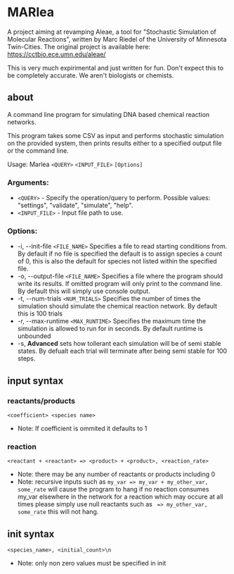 # MARlea

A project aiming at revamping Aleae, a tool for "Stochastic Simulation of Molecular Reactions", written by Marc Riedel of the University of Minnesota Twin-Cities.
The original project is available here: https://cctbio.ece.umn.edu/aleae/

This is very much expirimental and just written for fun. Don't expect this to be completely accurate. We aren't biologists or chemists.

## about
A command line program for simulating DNA based chemical reaction networks.
            
This program takes some CSV as input and performs stochastic simulation on the provided system,
then prints results either to a specified output file or the command line.
            
Usage: Marlea `<QUERY>` `<INPUT_FILE>` `[Options]`
### Arguments:
 - `<QUERY>` - Specify the operation/query to perform. Possible values: \"settings\", \"validate\", \"simulate\", \"help\".
 - `<INPUT_FILE>` - Input file path to use.
            
### Options:
 -  -i, --init-file `<FILE_NAME>`      Specifies a file to read starting conditions from. By default if no file is specified the default is to assign species a count of 0, this is also the default for species not listed within the specified file. 
 -  -o, --output-file `<FILE_NAME>`    Specifies a file where the program should write its results. If omitted program will only print to the command line. By default this will simply use console output. 
 -  -t, --num-trials `<NUM_TRIALS>`    Specifies the number of times the simulation should simulate the chemical reaction network. By default this is 100 trials
 -  -r, --max-runtime `<MAX_RUNTIME>` Specifies the maximum time the simulation is allowed to run for in seconds. By default runtime is unbounded
 -  -s, **Advanced** sets how tollerant each simulation will be of semi stable states. By defualt each trial will terminate after being semi stable for 100 steps. 
 
 ## input syntax 
 ### reactants/products
 `<coefficient> <species name>`
 - Note: If coefficient is ommited it defaults to 1
 ### reaction
 `<reactant + <reactant> => <product> + <product>, <reaction_rate>`
 - Note: there may be any number of reactants or products including 0 
 - Note: recursive inputs such as `my_var => my_var + my_other_var, some_rate` will cause the program to hang if no reaction consumes my_var elsewhere in the network for a reaction which may occure at all times please simply use null reactants such as ` => my_other_var, some_rate` this will not hang. 
 ## init syntax 
 `<species_name>, <initial_count>\n`
 - Note: only non zero values must be specified in init
